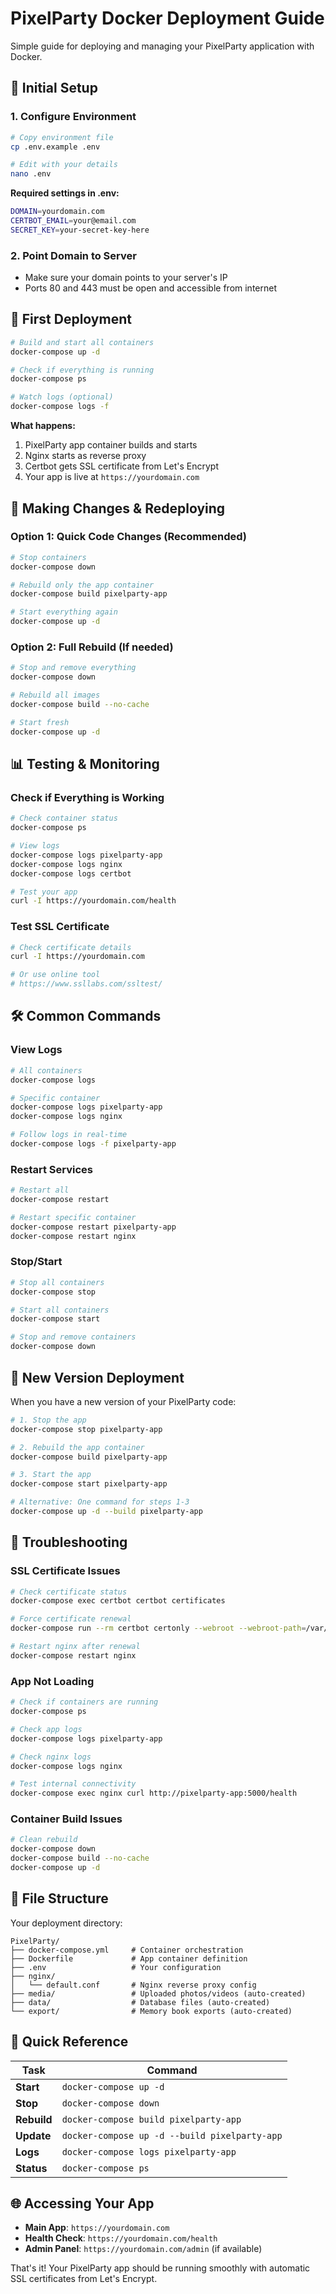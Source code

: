 # PixelParty Docker Deployment Guide

Simple guide for deploying and managing your PixelParty application with Docker.

## 🚀 Initial Setup

### 1. Configure Environment
```bash
# Copy environment file
cp .env.example .env

# Edit with your details
nano .env
```

**Required settings in .env:**
```bash
DOMAIN=yourdomain.com
CERTBOT_EMAIL=your@email.com
SECRET_KEY=your-secret-key-here
```

### 2. Point Domain to Server
- Make sure your domain points to your server's IP
- Ports 80 and 443 must be open and accessible from internet

## 🏁 First Deployment

```bash
# Build and start all containers
docker-compose up -d

# Check if everything is running
docker-compose ps

# Watch logs (optional)
docker-compose logs -f
```

**What happens:**
1. PixelParty app container builds and starts
2. Nginx starts as reverse proxy
3. Certbot gets SSL certificate from Let's Encrypt
4. Your app is live at `https://yourdomain.com`

## 🔧 Making Changes & Redeploying

### Option 1: Quick Code Changes (Recommended)
```bash
# Stop containers
docker-compose down

# Rebuild only the app container
docker-compose build pixelparty-app

# Start everything again
docker-compose up -d
```

### Option 2: Full Rebuild (If needed)
```bash
# Stop and remove everything
docker-compose down

# Rebuild all images
docker-compose build --no-cache

# Start fresh
docker-compose up -d
```

## 📊 Testing & Monitoring

### Check if Everything is Working
```bash
# Check container status
docker-compose ps

# View logs
docker-compose logs pixelparty-app
docker-compose logs nginx
docker-compose logs certbot

# Test your app
curl -I https://yourdomain.com/health
```

### Test SSL Certificate
```bash
# Check certificate details
curl -I https://yourdomain.com

# Or use online tool
# https://www.ssllabs.com/ssltest/
```

## 🛠️ Common Commands

### View Logs
```bash
# All containers
docker-compose logs

# Specific container
docker-compose logs pixelparty-app
docker-compose logs nginx

# Follow logs in real-time
docker-compose logs -f pixelparty-app
```

### Restart Services
```bash
# Restart all
docker-compose restart

# Restart specific container
docker-compose restart pixelparty-app
docker-compose restart nginx
```

### Stop/Start
```bash
# Stop all containers
docker-compose stop

# Start all containers
docker-compose start

# Stop and remove containers
docker-compose down
```

## 🔄 New Version Deployment

When you have a new version of your PixelParty code:

```bash
# 1. Stop the app
docker-compose stop pixelparty-app

# 2. Rebuild the app container
docker-compose build pixelparty-app

# 3. Start the app
docker-compose start pixelparty-app

# Alternative: One command for steps 1-3
docker-compose up -d --build pixelparty-app
```

## 🚨 Troubleshooting

### SSL Certificate Issues
```bash
# Check certificate status
docker-compose exec certbot certbot certificates

# Force certificate renewal
docker-compose run --rm certbot certonly --webroot --webroot-path=/var/www/certbot --email ${CERTBOT_EMAIL} --agree-tos --no-eff-email --force-renewal -d ${DOMAIN}

# Restart nginx after renewal
docker-compose restart nginx
```

### App Not Loading
```bash
# Check if containers are running
docker-compose ps

# Check app logs
docker-compose logs pixelparty-app

# Check nginx logs
docker-compose logs nginx

# Test internal connectivity
docker-compose exec nginx curl http://pixelparty-app:5000/health
```

### Container Build Issues
```bash
# Clean rebuild
docker-compose down
docker-compose build --no-cache
docker-compose up -d
```

## 📁 File Structure

Your deployment directory:
```
PixelParty/
├── docker-compose.yml     # Container orchestration
├── Dockerfile             # App container definition
├── .env                   # Your configuration
├── nginx/
│   └── default.conf       # Nginx reverse proxy config
├── media/                 # Uploaded photos/videos (auto-created)
├── data/                  # Database files (auto-created)
└── export/                # Memory book exports (auto-created)
```

## 🎯 Quick Reference

| Task | Command |
|------|---------|
| **Start** | `docker-compose up -d` |
| **Stop** | `docker-compose down` |
| **Rebuild** | `docker-compose build pixelparty-app` |
| **Update** | `docker-compose up -d --build pixelparty-app` |
| **Logs** | `docker-compose logs pixelparty-app` |
| **Status** | `docker-compose ps` |

## 🌐 Accessing Your App

- **Main App**: `https://yourdomain.com`
- **Health Check**: `https://yourdomain.com/health`
- **Admin Panel**: `https://yourdomain.com/admin` (if available)

That's it! Your PixelParty app should be running smoothly with automatic SSL certificates from Let's Encrypt.